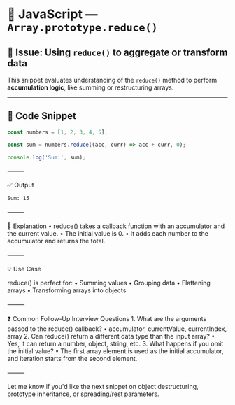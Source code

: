 # 🧠 JavaScript — `Array.prototype.reduce()`

## 📌 Issue: Using `reduce()` to aggregate or transform data

This snippet evaluates understanding of the `reduce()` method to perform **accumulation logic**, like summing or restructuring arrays.

---

## 🧪 Code Snippet

```javascript
const numbers = [1, 2, 3, 4, 5];

const sum = numbers.reduce((acc, curr) => acc + curr, 0);

console.log('Sum:', sum);
```

⸻

✅ Output
```sh
Sum: 15
```

⸻

📖 Explanation
	•	reduce() takes a callback function with an accumulator and the current value.
	•	The initial value is 0.
	•	It adds each number to the accumulator and returns the total.

⸻

💡 Use Case

reduce() is perfect for:
	•	Summing values
	•	Grouping data
	•	Flattening arrays
	•	Transforming arrays into objects

⸻

❓ Common Follow-Up Interview Questions
	1.	What are the arguments passed to the reduce() callback?
	•	accumulator, currentValue, currentIndex, array
	2.	Can reduce() return a different data type than the input array?
	•	Yes, it can return a number, object, string, etc.
	3.	What happens if you omit the initial value?
	•	The first array element is used as the initial accumulator, and iteration starts from the second element.

⸻


Let me know if you'd like the next snippet on object destructuring, prototype inheritance, or spreading/rest parameters.
